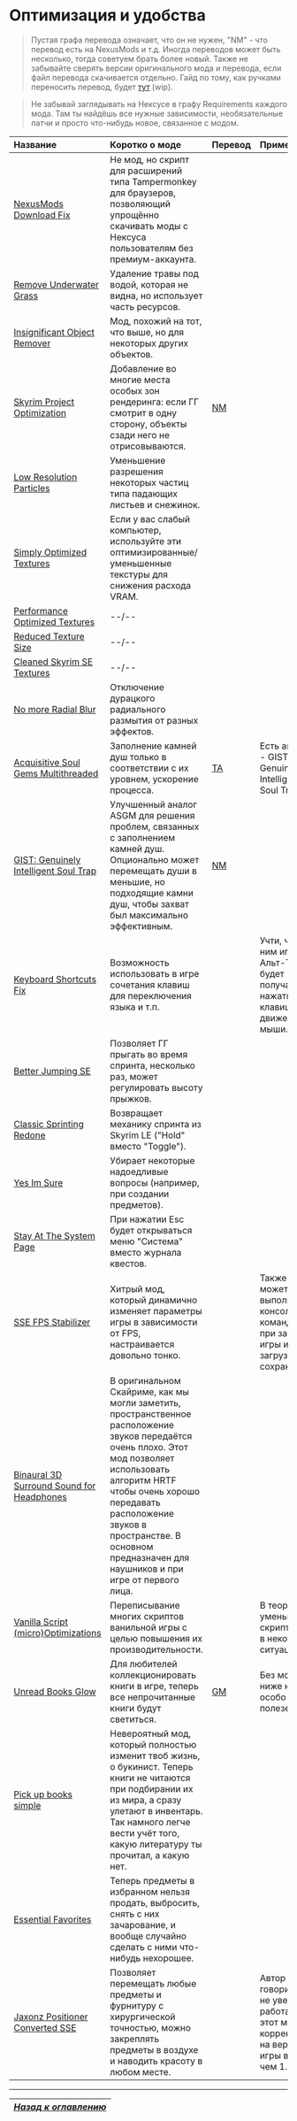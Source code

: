 # Оптимизация и удобства

> Пустая графа перевода означает, что он не нужен, "NM" - что перевод есть на NexusMods и т.д. Иногда переводов может быть несколько, тогда советуем брать более новый. Также не забывайте сверять версии оригинального мода и перевода, если файл перевода скачивается отдельно. Гайд по тому, как ручками переносить перевод, будет [тут](https://youtu.be/dQw4w9WgXcQ) (wip).

> Не забывай заглядывать на Нексусе в графу Requirements каждого мода. Там ты найдёшь все нужные зависимости, необязательные патчи и просто что-нибудь новое, связанное с модом.

| Название | Коротко о моде | Перевод | Примечания |
| :------- | :------------- | :------ | :--------- |
| [NexusMods Download Fix](https://github.com/randomtdev/nexusmods_downloadfix) | Не мод, но скрипт для расширений типа Tampermonkey для браузеров, позволяющий упрощённо скачивать моды с Нексуса пользователям без премиум-аккаунта. | | |
| [Remove Underwater Grass](https://www.nexusmods.com/skyrimspecialedition/mods/8734) | Удаление травы под водой, которая не видна, но использует часть ресурсов. | | |
| [Insignificant Object Remover](https://www.nexusmods.com/skyrimspecialedition/mods/3354) | Мод, похожий на тот, что выше, но для некоторых других объектов. | | |
| [Skyrim Project Optimization](https://www.nexusmods.com/skyrimspecialedition/mods/14084) | Добавление во многие места особых зон рендеринга: если ГГ смотрит в одну сторону, объекты сзади него не отрисовываются. | [NM](https://www.nexusmods.com/skyrimspecialedition/mods/36586) | |
| [Low Resolution Particles](https://www.nexusmods.com/skyrimspecialedition/mods/2388) | Уменьшение разрешения некоторых частиц типа падающих листьев и снежинок. | | |
| [Simply Optimized Textures](https://www.nexusmods.com/skyrimspecialedition/mods/3858) | Если у вас слабый компьютер, используйте эти оптимизированные/уменьшенные текстуры для снижения расхода VRAM. | | |
| [Performance Optimized Textures](https://www.nexusmods.com/skyrimspecialedition/mods/21166) | --/-- | | |
| [Reduced Texture Size](https://www.nexusmods.com/skyrimspecialedition/mods/2865) | --/-- | | |
| [Cleaned Skyrim SE Textures](https://www.nexusmods.com/skyrimspecialedition/mods/38775) | --/-- | | |
| [No more Radial Blur](https://www.nexusmods.com/skyrimspecialedition/mods/1265) | Отключение дурацкого радиального размытия от разных эффектов. | | |
| [Acquisitive Soul Gems Multithreaded](https://www.nexusmods.com/skyrimspecialedition/mods/1469) | Заполнение камней душ только в соответствии с их уровнем, ускорение процесса. | [TA](https://tesall.ru/files/modi-dlya-skyrim/geimplei-i-izmeneniya/8776-mnogopotochnoe-raspredelenie-dush) | Есть аналог - GIST: Genuinely Intelligent Soul Trap. |
| [GIST: Genuinely Intelligent Soul Trap](https://www.nexusmods.com/skyrimspecialedition/mods/15755) | Улучшенный аналог ASGM для решения проблем, связанных с заполнением камней душ. Опционально может перемещать души в меньшие, но подходящие камни душ, чтобы захват был максимально эффективным. | [NM](https://www.nexusmods.com/skyrimspecialedition/mods/27501) | |
| [Keyboard Shortcuts Fix](https://www.nexusmods.com/skyrimspecialedition/mods/3620) | Возможность использовать в игре сочетания клавиш для переключения языка и т.п. | | Учти, что с ним игра в Альт-Табе будет получать нажатия клавиш и движения мыши. |
| [Better Jumping SE](https://www.nexusmods.com/skyrimspecialedition/mods/18967) | Позволяет ГГ прыгать во время спринта, несколько раз, может регулировать высоту прыжков. | | |
| [Classic Sprinting Redone](https://www.nexusmods.com/skyrimspecialedition/mods/20166) | Возвращает механику спринта из Skyrim LE ("Hold" вместо "Toggle"). | | |
| [Yes Im Sure](https://www.nexusmods.com/skyrimspecialedition/mods/24898) | Убирает некоторые надоедливые вопросы (например, при создании предметов). | | |
| [Stay At The System Page](https://www.nexusmods.com/skyrimspecialedition/mods/19832) | При нажатии Esc будет открываться меню "Система" вместо журнала квестов. | | |
| [SSE FPS Stabilizer](https://www.nexusmods.com/skyrimspecialedition/mods/38438) | Хитрый мод, который динамично изменяет параметры игры в зависимости от FPS, настраивается довольно тонко. | | Также может выполнять консольные команды при запуске игры и при загрузке сохранения. |
| [Binaural 3D Surround Sound for Headphones](https://www.nexusmods.com/skyrimspecialedition/mods/26916) | В оригинальном Скайриме, как мы могли заметить, пространственное расположение звуков передаётся очень плохо. Этот мод позволяет использовать алгоритм HRTF чтобы очень хорошо передавать расположение звуков в пространстве. В основном предназначен для наушников и при игре от первого лица. | | |
| [Vanilla Script (micro)Optimizations](https://www.nexusmods.com/skyrimspecialedition/mods/54061) | Переписывание многих скриптов ванильной игры с целью повышения их производительности. | | В теории уменьшает скрипт-лаг в некоторых ситуациях. |
| [Unread Books Glow](https://www.nexusmods.com/skyrimspecialedition/mods/1296/) | Для любителей коллекционировать книги в игре, теперь все непрочитанные книги будут светиться. | [GM](https://gamer-mods.ru/load/skyrim_se/interfejs/unread_books_glow_sse/154-1-0-4795) | Без мода ниже не особо полезен. |
| [Pick up books simple](https://www.nexusmods.com/skyrimspecialedition/mods/2453) | Невероятный мод, который полностью изменит твоб жизнь, о букинист. Теперь книги не читаются при подбирании их из мира, а сразу улетают в инвентарь. Так намного легче вести учёт того, какую литературу ты прочитал, а какую нет. | | |
| [Essential Favorites](https://www.nexusmods.com/skyrimspecialedition/mods/42997) | Теперь предметы в избранном нельзя продать, выбросить, снять с них зачарование, и вообще случайно сделать с ними что-нибудь нехорошее. | | |
| [Jaxonz Positioner Converted SSE](https://www.nexusmods.com/skyrimspecialedition/mods/13090) | Позволяет перемещать любые предметы и фурнитуру с хирургической точностью, можно закреплять предметы в воздухе и наводить красоту в любом месте. | | Автор говорит, что не уверен, работает ли этот мод корректно на версии игры выше, чем 1.5.73. |

------

|[*Назад к оглавлению*](../01_Оглавление.md)|
|:---:|
